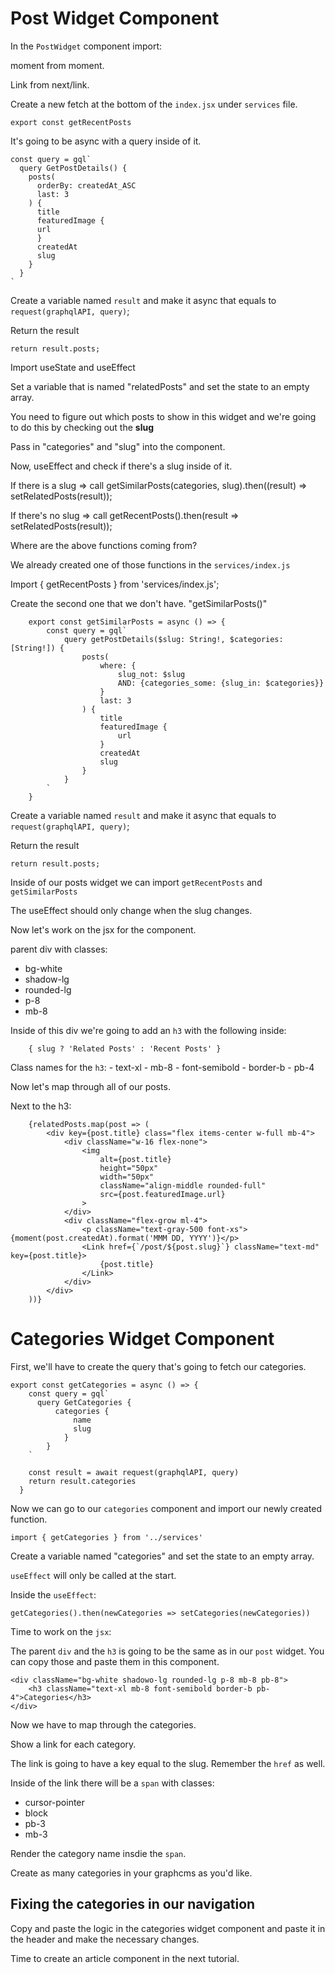 # Post Widget Component

In the `PostWidget` component import:

moment from moment.

Link from next/link.

Create a new fetch at the bottom of the `index.jsx` under `services` file.

`export const getRecentPosts` 

It's going to be async with a query inside of it.

    const query = gql`
      query GetPostDetails() {
        posts(
          orderBy: createdAt_ASC
          last: 3
        ) {
          title
          featuredImage {
          url
          }
          createdAt
          slug
        }
      }
    `
Create a variable named `result` and make it async that equals to `request(graphqlAPI, query)`;

Return the result
    
    return result.posts;

Import useState and useEffect

Set a variable that is named "relatedPosts" and set the state to an empty array.

You need to figure out which posts to show in this widget and we're going to do this by checking out the **slug**

Pass in "categories" and "slug" into the component.

Now, useEffect and check if there's a slug inside of it. 

If there is a slug => call getSimilarPosts(categories, slug).then((result) => setRelatedPosts(result));

If there's no slug => call getRecentPosts().then(result => setRelatedPosts(result));

Where are the above functions coming from?

We already created one of those functions in the `services/index.js`

Import { getRecentPosts } from 'services/index.js';

Create the second one that we don't have. "getSimilarPosts()"

        export const getSimilarPosts = async () => {
            const query = gql`
                query getPostDetails($slug: String!, $categories: [String!]) {
                    posts(
                        where: {
                            slug_not: $slug
                            AND: {categories_some: {slug_in: $categories}}
                        }
                        last: 3
                    ) {
                        title
                        featuredImage {
                            url
                        }
                        createdAt
                        slug
                    }
                }
            `
        }

Create a variable named `result` and make it async that equals to `request(graphqlAPI, query)`;

Return the result
    
    return result.posts;
    
Inside of our posts widget we can import `getRecentPosts` and `getSimilarPosts`

The useEffect should only change when the slug changes.

Now let's work on the jsx for the component.

parent div with classes:
- bg-white
- shadow-lg
- rounded-lg
- p-8
- mb-8

Inside of this div we're going to add an `h3` with the following inside:
        
        { slug ? 'Related Posts' : 'Recent Posts' }

Class names for the `h3`:
    - text-xl
    - mb-8
    - font-semibold
    - border-b
    - pb-4

Now let's map through all of our posts.

Next to the h3:
        
        {relatedPosts.map(post => (
            <div key={post.title} class="flex items-center w-full mb-4">
                <div className="w-16 flex-none">
                    <img
                        alt={post.title}
                        height="50px"
                        width="50px"
                        className="align-middle rounded-full"
                        src={post.featuredImage.url}
                    >
                </div>
                <div className="flex-grow ml-4">
                    <p className="text-gray-500 font-xs">{moment(post.createdAt).format('MMM DD, YYYY')}</p>
                    <Link href={`/post/${post.slug}`} className="text-md" key={post.title}>
                        {post.title}
                    </Link>
                </div>
            </div>
        ))}

# Categories Widget Component

First, we'll have to create the query that's going to fetch our categories.

```
export const getCategories = async () => {
    const query = gql`
      query GetCategories {
          categories {
              name
              slug
            }
        }
    `

    const result = await request(graphqlAPI, query)
    return result.categories
  }
```

Now we can go to our `categories` component and import our newly created function.

```
import { getCategories } from '../services'
```

Create a variable named "categories" and set the state to an empty array.

`useEffect` will only be called at the start.

Inside the `useEffect`:

```
getCategories().then(newCategories => setCategories(newCategories))
```

Time to work on the `jsx`:

The parent `div` and the `h3` is going to be the same as in our `post` widget. You can copy those and paste them in this component.

```
<div className="bg-white shadowo-lg rounded-lg p-8 mb-8 pb-8">
    <h3 className="text-xl mb-8 font-semibold border-b pb-4">Categories</h3>
</div>
```

Now we have to map through the categories.

Show a link for each category.

The link is going to have a key equal to the slug. Remember the `href` as well.

Inside of the link there will be a `span` with classes:
- cursor-pointer
- block
- pb-3
- mb-3

Render the category name insdie the `span`.

Create as many categories in your graphcms as you'd like.

## Fixing the categories in our navigation

Copy and paste the logic in the categories widget component and paste it in the header and make the necessary changes.

Time to create an article component in the next tutorial.

